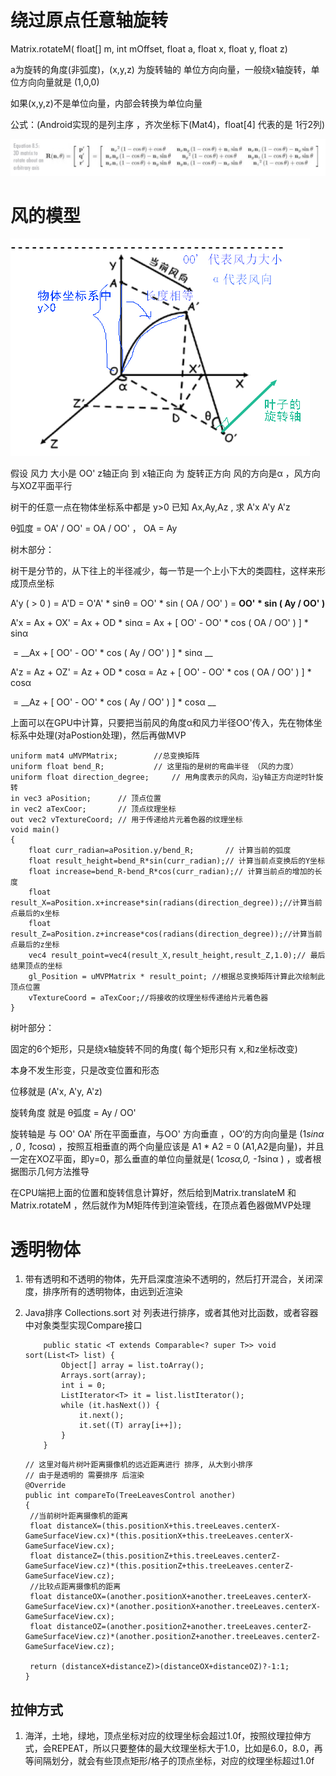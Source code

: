 # 绕过原点任意轴旋转

Matrix.rotateM(  float[] m,   int mOffset,        float a, float x, float y, float z) 

a为旋转的角度(非弧度)，(x,y,z) 为旋转轴的 单位方向向量，一般绕x轴旋转，单位方向向量就是 (1,0,0)

如果(x,y,z)不是单位向量，内部会转换为单位向量

公式：(Android实现的是列主序 ，齐次坐标下(Mat4)，float[4] 代表的是 1行2列)

![1540910296280](1540910296280.png)





# 风的模型

![1540910870803](1540910870803.png)

假设 风力 大小是 OO'   z轴正向 到 x轴正向 为 旋转正方向  风的方向是α ，风方向与XOZ平面平行

树干的任意一点在物体坐标系中都是 y>0   已知 Ax,Ay,Az  , 求 A'x A'y A'z

θ弧度 =  OA' / OO' = OA / OO'   ， OA = Ay

树木部分：

树干是分节的，从下往上的半径减少，每一节是一个上小下大的类圆柱，这样来形成顶点坐标

A'y  (  > 0 ) = A'D  = O'A' * sinθ =   OO' * sin ( OA / OO' )  =  __OO' * sin ( Ay / OO' )__

A'x  = Ax +  OX'  =  Ax + OD * sinα  = Ax +  [ OO'  - OO' * cos ( OA / OO' ) ] * sinα  

​		=  __Ax +  [ OO'  - OO' * cos ( Ay / OO' ) ] * sinα __

A'z  = Az +  OZ'  = Az + OD * cosα = Az +  [ OO'  - OO' * cos ( OA / OO' ) ]  * cosα

​		 =   __Az + [ OO'  - OO' * cos ( Ay / OO' ) ]  * cosα __

上面可以在GPU中计算，只要把当前风的角度α和风力半径OO'传入，先在物体坐标系中处理(对aPostion处理)，然后再做MVP

```
uniform mat4 uMVPMatrix; 		//总变换矩阵
uniform float bend_R;	 		// 这里指的是树的弯曲半径 （风的力度）
uniform float direction_degree;		// 用角度表示的风向，沿y轴正方向逆时针旋转
in vec3 aPosition;  	// 顶点位置
in vec2 aTexCoor;    	// 顶点纹理坐标
out vec2 vTextureCoord;	// 用于传递给片元着色器的纹理坐标
void main()     
{      
	float curr_radian=aPosition.y/bend_R;		// 计算当前的弧度
	float result_height=bend_R*sin(curr_radian);// 计算当前点变换后的Y坐标
	float increase=bend_R-bend_R*cos(curr_radian);// 计算当前点的增加的长度
	float result_X=aPosition.x+increase*sin(radians(direction_degree));//计算当前点最后的x坐标
	float result_Z=aPosition.z+increase*cos(radians(direction_degree));//计算当前点最后的z坐标
	vec4 result_point=vec4(result_X,result_height,result_Z,1.0);// 最后结果顶点的坐标
    gl_Position = uMVPMatrix * result_point; //根据总变换矩阵计算此次绘制此顶点位置
   	vTextureCoord = aTexCoor;//将接收的纹理坐标传递给片元着色器
}
```



树叶部分：

固定的6个矩形，只是绕x轴旋转不同的角度( 每个矩形只有 x,和z坐标改变)

本身不发生形变，只是改变位置和形态

位移就是 (A'x,  A'y,  A'z) 

旋转角度 就是 θ弧度  =  Ay /  OO'    

旋转轴是 与 OO'  OA' 所在平面垂直，与OO' 方向垂直 ，OO‘的方向向量是 (1*sinα ,  0 ,  1*cosα)  ，按照互相垂直的两个向量应该是 A1 * A2 = 0  (A1,A2是向量)，并且一定在XOZ平面，即y=0，那么垂直的单位向量就是( 1*cosα,0, -1*sinα ) ，或者根据图示几何方法推导

在CPU端把上面的位置和旋转信息计算好，然后给到Matrix.translateM 和 Matrix.rotateM ，然后就作为M矩阵传到渲染管线，在顶点着色器做MVP处理





# 透明物体

1. 带有透明和不透明的物体，先开启深度渲染不透明的，然后打开混合，关闭深度，排序所有的透明物体，由远到近渲染

2. Java排序 Collections.sort 对 列表进行排序，或者其他对比函数，或者容器中对象类型实现Compare接口

   ```
       public static <T extends Comparable<? super T>> void sort(List<T> list) {
           Object[] array = list.toArray();
           Arrays.sort(array);
           int i = 0;
           ListIterator<T> it = list.listIterator();
           while (it.hasNext()) {
               it.next();
               it.set((T) array[i++]);
           }
       }
   ```

   ```
   // 这里对每片树叶距离摄像机的远近距离进行 排序, 从大到小排序
   // 由于是透明的 需要排序 后渲染
   @Override
   public int compareTo(TreeLeavesControl another) 
   {
   	//当前树叶距离摄像机的距离
   	float distanceX=(this.positionX+this.treeLeaves.centerX-GameSurfaceView.cx)*(this.positionX+this.treeLeaves.centerX-GameSurfaceView.cx);
   	float distanceZ=(this.positionZ+this.treeLeaves.centerZ-GameSurfaceView.cz)*(this.positionZ+this.treeLeaves.centerZ-GameSurfaceView.cz);
   	//比较点距离摄像机的距离
   	float distanceOX=(another.positionX+another.treeLeaves.centerX-GameSurfaceView.cx)*(another.positionX+another.treeLeaves.centerX-GameSurfaceView.cx);
   	float distanceOZ=(another.positionZ+another.treeLeaves.centerZ-GameSurfaceView.cz)*(another.positionZ+another.treeLeaves.centerZ-GameSurfaceView.cz);
   	
   	return (distanceX+distanceZ)>(distanceOX+distanceOZ)?-1:1;
   }
   ```

   



## 拉伸方式

1. 海洋，土地，绿地，顶点坐标对应的纹理坐标会超过1.0f，按照纹理拉伸方式，会REPEAT，所以只要整体的最大纹理坐标大于1.0，比如是6.0，8.0，再等间隔划分，就会有些顶点矩形/格子的顶点坐标，对应的纹理坐标超过1.0f